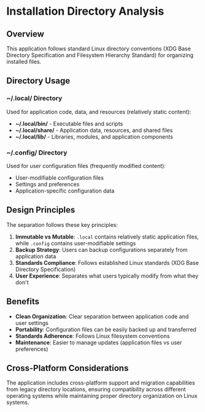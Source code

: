# Installation Directory Analysis

## Overview
This application follows standard Linux directory conventions (XDG Base Directory Specification and Filesystem Hierarchy Standard) for organizing installed files.

## Directory Usage

### ~/.local/ Directory
Used for application code, data, and resources (relatively static content):

- **~/.local/bin/** - Executable files and scripts
- **~/.local/share/** - Application data, resources, and shared files
- **~/.local/lib/** - Libraries, modules, and application components

### ~/.config/ Directory  
Used for user configuration files (frequently modified content):

- User-modifiable configuration files
- Settings and preferences
- Application-specific configuration data

## Design Principles

The separation follows these key principles:

1. **Immutable vs Mutable**: `.local` contains relatively static application files, while `.config` contains user-modifiable settings
2. **Backup Strategy**: Users can backup configurations separately from application data
3. **Standards Compliance**: Follows established Linux standards (XDG Base Directory Specification)
4. **User Experience**: Separates what users typically modify from what they don't

## Benefits

- **Clean Organization**: Clear separation between application code and user settings
- **Portability**: Configuration files can be easily backed up and transferred
- **Standards Adherence**: Follows Linux filesystem conventions
- **Maintenance**: Easier to manage updates (application files vs user preferences)

## Cross-Platform Considerations

The application includes cross-platform support and migration capabilities from legacy directory locations, ensuring compatibility across different operating systems while maintaining proper directory organization on Linux systems.